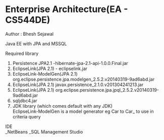 # Enterprise Architecture(EA - CS544DE)
Author : Bhesh Sejawal

Java EE with JPA and MSSQL 

Required library 
1. Persistence JPA2.1 -hibernate-jpa-2.1-api-1.0.0.Final.jar
2. EclipseLink(JPA 2.1) - eclipselink.jar
3. EclipseLink-ModelGen(JPA 2.1) org.eclipse.persistence.jpa.modelgen_2.5.2.v20140319-9ad6abd.jar
4. EclipseLink(JPA 2.1) javax.persistence_2.1.0.v201304241213.jar
5. EclipseLink(JPA 2.1) org.eclipse.persistence.jpa.jpql_2.5.2.v20140319-9ad6abd.jar
6. sqljdbc4.jar
7. JDK library (which comes default with any JDK) <br />
EclipseLink-ModelGen is a model generator eg Car to Car_ to use in criteria query

IDE<br />
_NetBeans
_SQL Management Studio

